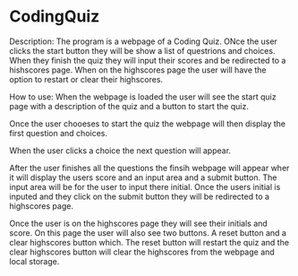 # CodingQuiz

Description:
The program is a webpage of a Coding Quiz. ONce the user clicks the start button they will be show a list of questrions and choices. When they finish the quiz they will input their scores and be redirected to a hishscores page. When on the highscores page the user will have the option to restart or clear their highscores. 

How to use: 
When the webpage is loaded the user will see the start quiz page with a description of the quiz and a button to start the quiz. 

Once the user chooeses to start the quiz the webpage will then display the first question and choices.

When the user clicks a choice the next question will appear.

After the user finishes all the questions the finsih webpage will appear wher it will display the users score and an input area and a submit button. The input area will be for the user to input there initial. Once the users initial is inputed and they click on the submit button they will be redirected to a highscores page. 

Once the user is on the highscores page they will see their initials and score. On this page the user will also see two buttons. A reset button and a clear highscores button which. The reset button will restart the quiz and the clear highscores button will clear the highscores from the webpage and local storage. 




